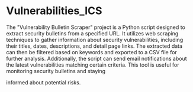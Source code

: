 # Vulnerabilities_ICS

The "Vulnerability Bulletin Scraper" project is a Python script designed to extract security bulletins from a specified URL.
It utilizes web scraping techniques to gather information about security vulnerabilities, including their titles,
dates, descriptions, and detail page links. The extracted data can then be filtered based on keywords and exported
to a CSV file for further analysis. Additionally, the script can send email notifications about the latest
vulnerabilities matching certain criteria. This tool is useful for monitoring security bulletins and staying 

informed about potential risks.


